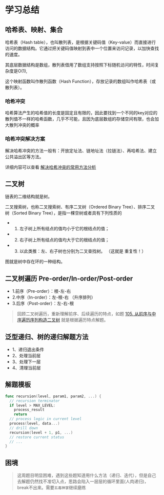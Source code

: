 # 学习总结

## 哈希表、映射、集合

哈希表（Hash table），也叫散列表，是根据关键码值（Key-value）而直接进行访问的数据结构。它通过把关键码值映射到表中一个位置来访问记录，以加快查找的速度。

其底层数据结构是数组，散列表借用了数组支持按照下标随机访问的特性，时间复杂度是O(1),

这个映射函数叫作散列函数（Hash Function），存放记录的数组叫作哈希表（或散列表）。

### 哈希冲突

哈希算法产生的哈希值的长度是固定且有限的，因此要找到一个不同的key对应的散列值不一样的哈希函数，几乎不可能，且因为底层数组的存储空间有限，也会加大散列冲突的概率

### 哈希冲突解决方案

解决哈希冲突的方法一般有：开放定址法、链地址法（拉链法）、再哈希法、建立公共溢出区等方法。

详细内容可以查看 [解决哈希冲突的常用方法分析](https://www.jianshu.com/p/4d3cb99d7580)

## 二叉树

链表的二维结构就是树。

二叉搜索树，也称二叉搜索树、有序二叉树（Ordered Binary Tree）、排序二叉树（Sorted Binary Tree），是指一棵空树或者具有下列性质的

- 1. 左子树上所有结点的值均小于它的根结点的值；
- 2. 右子树上所有结点的值均大于它的根结点的值；
- 3. 以此类推：左、右子树也分别为二叉查找树。 （这就是 重复性！）

图就是树中存在环的一种结构。

## 二叉树遍历 Pre-order/In-order/Post-order

- 1.前序（Pre-order）：根-左-右  
- 2.中序（In-order）：左-根-右   （升序排列）
- 3.后序（Post-order）：左-右-根

> 回顾二叉树遍历，重新理解前序、后续遍历的特点，如题 [105. 从前序与中序遍历序列构造二叉树](https://leetcode-cn.com/problems/construct-binary-tree-from-preorder-and-inorder-traversal/) 就是根据遍历特点解题。

## 泛型递归、树的递归解题方法

- 1、递归退出条件
- 2、处理当前层
- 3、处理下一层
- 4、清理当前层

## 解题模板

```go
func recursion(level, param1, param2, ...) {
  // recursion terminator
  if level > MAX_LEVEL:
    process_result
    return
  // process logic in current level
  process(level, data...)
  // drill down
  recursion(level + 1, p1, ...)
  // restore current status
  // ...
}
```


## 困境

> 这周题目明显困难，遇到这些题知道用什么方法（递归、迭代），但是自己去解题仍然找不准切入点，思路会陷入一层层的循环里面(人肉递归)，break不出来。需要`五毒神掌`继续磨练

